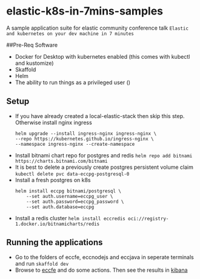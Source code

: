 # elastic-k8s-in-7mins-samples
A sample application suite for elastic community conference talk `Elastic and kubernetes on your dev machine in 7 minutes`


##Pre-Req Software
- Docker for Desktop with kubernetes enabled (this  comes with kubectl and kustomize)
- Skaffold
- Helm
- The ability to run things as a privileged user ()

## Setup
- If you have already created a local-elastic-stack then skip this step. Otherwise install nginx ingress 
  ```
  helm upgrade --install ingress-nginx ingress-nginx \
  --repo https://kubernetes.github.io/ingress-nginx \
  --namespace ingress-nginx --create-namespace
  ```
- Install bitnami chart repo for postgres and redis `helm repo add bitnami https://charts.bitnami.com/bitnami`
- It is best to delete a previously create postgres persistent volume claim  `kubectl delete pvc data-eccpg-postgresql-0`
- Install a fresh postgres on k8s 
	```
	helm install eccpg bitnami/postgresql \
  		--set auth.username=eccpg_user \
  		--set auth.password=eccpg_password \
  		--set auth.database=eccpg
	```
- Install a redis cluster `helm install eccredis oci://registry-1.docker.io/bitnamicharts/redis`



## Running the applications
- Go to the folders of eccfe, eccnodejs and eccjava in seperate terminals and run `skaffold dev`
- Browse to [eccfe](http://kubernetes.docker.internal/eccfe) and do some actions. Then see the results in [kibana](https://kubernetes.docker.internal/kibana)

